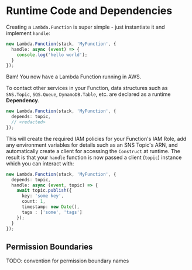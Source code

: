 
# Runtime Code and Dependencies

Creating a `Lambda.Function` is super simple - just instantiate it and implement `handle`:

```ts
new Lambda.Function(stack, 'MyFunction', {
  handle: async (event) => {
    console.log('hello world');
  }
});
```
Bam! You now have a Lambda Function running in AWS.

To contact other services in your Function, data structures such as `SNS.Topic`, `SQS.Queue`, `DynamoDB.Table`, etc. are declared as a runtime **Dependency**.

```ts
new Lambda.Function(stack, 'MyFunction', {
  depends: topic,
  // <redacted>
});
```

This will create the required IAM policies for your Function's IAM Role, add any environment variables for details such as an SNS Topic's ARN, and automatically create a client for accessing the `Construct` at runtime. The result is that your `handle` function is now passed a client (`topic`) instance which you can interact with:

```ts
new Lambda.Function(stack, 'MyFunction', {
  depends: topic,
  handle: async (event, topic) => {
    await topic.publish({
      key: 'some key',
      count: 1,
      timestamp: new Date(),
      tags : ['some', 'tags']
    });
  }
});
```

## Permission Boundaries

TODO: convention for permission boundary names